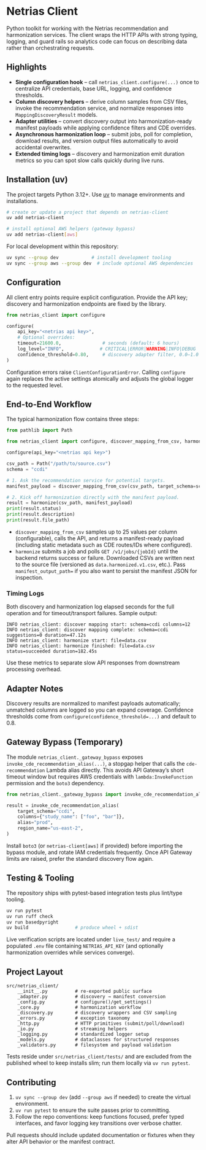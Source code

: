 # Netrias Client

Python toolkit for working with the Netrias recommendation and harmonization services. The client wraps the HTTP APIs with strong typing, logging, and guard rails so analytics code can focus on describing data rather than orchestrating requests.

## Highlights
- **Single configuration hook** – call `netrias_client.configure(...)` once to centralize API credentials, base URL, logging, and confidence thresholds.
- **Column discovery helpers** – derive column samples from CSV files, invoke the recommendation service, and normalize responses into `MappingDiscoveryResult` models.
- **Adapter utilities** – convert discovery output into harmonization-ready manifest payloads while applying confidence filters and CDE overrides.
- **Asynchronous harmonization loop** – submit jobs, poll for completion, download results, and version output files automatically to avoid accidental overwrites.
- **Extended timing logs** – discovery and harmonization emit duration metrics so you can spot slow calls quickly during live runs.

## Installation (uv)

The project targets Python 3.12+. Use [uv](https://github.com/astral-sh/uv) to manage environments and installations.

```bash
# create or update a project that depends on netrias-client
uv add netrias-client

# install optional AWS helpers (gateway bypass)
uv add netrias-client[aws]
```

For local development within this repository:

```bash
uv sync --group dev            # install development tooling
uv sync --group aws --group dev  # include optional AWS dependencies
```

## Configuration

All client entry points require explicit configuration. Provide the API key; discovery and harmonization endpoints are fixed by the library.

```python
from netrias_client import configure

configure(
    api_key="<netrias api key>",
    # Optional overrides:
    timeout=21600.0,               # seconds (default: 6 hours)
    log_level="INFO",             # CRITICAL|ERROR|WARNING|INFO|DEBUG
    confidence_threshold=0.80,     # discovery adapter filter, 0.0–1.0
)
```

Configuration errors raise `ClientConfigurationError`. Calling `configure` again replaces the active settings atomically and adjusts the global logger to the requested level.

## End-to-End Workflow

The typical harmonization flow contains three steps:

```python
from pathlib import Path

from netrias_client import configure, discover_mapping_from_csv, harmonize

configure(api_key="<netrias api key>")

csv_path = Path("/path/to/source.csv")
schema = "ccdi"

# 1. Ask the recommendation service for potential targets.
manifest_payload = discover_mapping_from_csv(csv_path, target_schema=schema)

# 2. Kick off harmonization directly with the manifest payload.
result = harmonize(csv_path, manifest_payload)
print(result.status)
print(result.description)
print(result.file_path)
```

- `discover_mapping_from_csv` samples up to 25 values per column (configurable), calls the API, and returns a manifest-ready payload (including static metadata such as CDE routes/IDs where configured).
- `harmonize` submits a job and polls `GET /v1/jobs/{jobId}` until the backend returns success or failure. Downloaded CSVs are written next to the source file (versioned as `data.harmonized.v1.csv`, etc.). Pass `manifest_output_path=` if you also want to persist the manifest JSON for inspection.

### Timing Logs

Both discovery and harmonization log elapsed seconds for the full operation and for timeout/transport failures. Sample output:

```
INFO netrias_client: discover mapping start: schema=ccdi columns=12
INFO netrias_client: discover mapping complete: schema=ccdi suggestions=0 duration=47.12s
INFO netrias_client: harmonize start: file=data.csv
INFO netrias_client: harmonize finished: file=data.csv status=succeeded duration=182.45s
```

Use these metrics to separate slow API responses from downstream processing overhead.

## Adapter Notes

Discovery results are normalized to manifest payloads automatically; unmatched columns are logged so you can expand coverage. Confidence thresholds come from `configure(confidence_threshold=...)` and default to 0.8.

## Gateway Bypass (Temporary)

The module `netrias_client._gateway_bypass` exposes `invoke_cde_recommendation_alias(...)`, a stopgap helper that calls the `cde-recommendation` Lambda alias directly. This avoids API Gateway’s short timeout window but requires AWS credentials with `lambda:InvokeFunction` permission and the `boto3` dependency.

```python
from netrias_client._gateway_bypass import invoke_cde_recommendation_alias

result = invoke_cde_recommendation_alias(
    target_schema="ccdi",
    columns={"study_name": ["foo", "bar"]},
    alias="prod",
    region_name="us-east-2",
)
```

Install `boto3` (or `netrias-client[aws]` if provided) before importing the bypass module, and rotate IAM credentials frequently. Once API Gateway limits are raised, prefer the standard discovery flow again.

## Testing & Tooling

The repository ships with pytest-based integration tests plus lint/type tooling.


```bash
uv run pytest
uv run ruff check
uv run basedpyright
uv build                 # produce wheel + sdist
```

Live verification scripts are located under `live_test/` and require a populated `.env` file containing `NETRIAS_API_KEY` (and optionally harmonization overrides while services converge).

## Project Layout

```
src/netrias_client/
    __init__.py          # re-exported public surface
    _adapter.py          # discovery → manifest conversion
    _config.py           # configure()/get_settings()
    _core.py             # harmonization workflow
    _discovery.py        # discovery wrappers and CSV sampling
    _errors.py           # exception taxonomy
    _http.py             # HTTP primitives (submit/poll/download)
    _io.py               # streaming helpers
    _logging.py          # standardized logger setup
    _models.py           # dataclasses for structured responses
    _validators.py       # filesystem and payload validation
```

Tests reside under `src/netrias_client/tests/` and are excluded from the published wheel to keep installs slim; run them locally via `uv run pytest`.

## Contributing

1. `uv sync --group dev` (add `--group aws` if needed) to create the virtual environment.
2. `uv run pytest` to ensure the suite passes prior to committing.
3. Follow the repo conventions: keep functions focused, prefer typed interfaces, and favor logging key transitions over verbose chatter.

Pull requests should include updated documentation or fixtures when they alter API behavior or the manifest contract.
